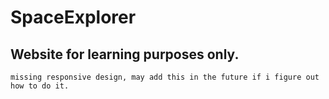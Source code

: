 # SpaceExplorer

## Website for learning purposes only.

```
missing responsive design, may add this in the future if i figure out how to do it.
```
